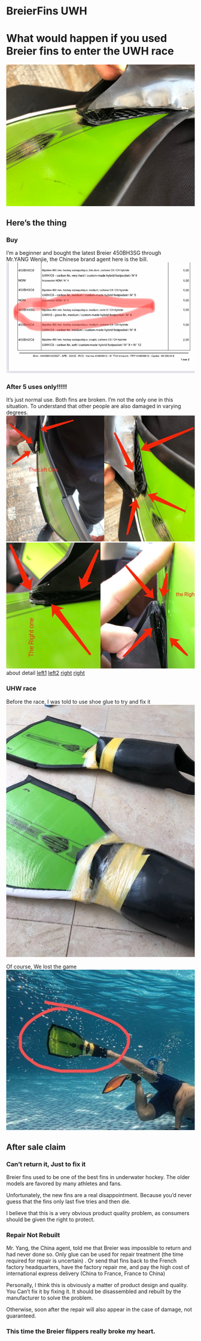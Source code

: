 # BreierFins UWH

# What would happen if you used **Breier** fins to enter the UWH race
![1.jpeg](img/1.jpeg)

## Here’s the thing

### Buy

I’m a beginner and bought the latest Breier 450BH3SG through Mr.YANG Wenjie, the Chinese brand agent
here is the bill.
![b1.png](img/b1.png)

### After 5 uses only!!!!!

It’s just normal use. Both fins are broken. I’m not the only one in this situation. To understand that other people are also damaged in varying degrees.
![l.png](img/l.png)
![r.png](img/r.png)
about detail
[left1](img/l1.jpg)
[left2](img/l2.jpg)
[right](img/r1.jpg)
[right](img/r2.jpg)

### UHW race

Before the race, I was told to use shoe glue to try and fix it
![g1.jpeg](img/g1.jpeg)

Of course, We lost the game
![g2.jpeg](img/g2.jpeg)

## After sale claim

### Can’t return it,  Just to fix it
Breier fins used to be one of the best fins in underwater hockey. The older models are favored by many athletes and fans.

Unfortunately, the new fins are a real disappointment. Because you’d never guess that the fins only last five tries and then die.

I believe that this is a very obvious product quality problem, as consumers should be given the right to protect.

### Repair Not Rebuilt
Mr. Yang, the China agent, told me that Breier was impossible to return and had never done so. Only glue can be used for repair treatment (the time required for repair is uncertain) . Or send that fins back to the French factory headquarters, have the factory repair me, and pay the high cost of international express delivery (China to France, France to China)

Personally, I think this is obviously a matter of product design and quality. You Can’t fix it by fixing it. It should be disassembled and rebuilt by the manufacturer to solve the problem.

Otherwise, soon after the repair will also appear in the case of damage, not guaranteed.

### This time the Breier flippers really broke my heart.




